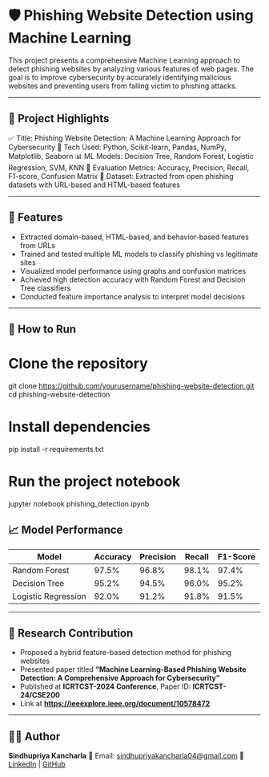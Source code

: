 # 🛡️ Phishing Website Detection using Machine Learning

This project presents a comprehensive Machine Learning approach to detect phishing websites by analyzing various features of web pages. The goal is to improve cybersecurity by accurately identifying malicious websites and preventing users from falling victim to phishing attacks.

---

## 📌 Project Highlights

✅ Title: Phishing Website Detection: A Machine Learning Approach for Cybersecurity
🧠 Tech Used: Python, Scikit-learn, Pandas, NumPy, Matplotlib, Seaborn
📊 ML Models: Decision Tree, Random Forest, Logistic Regression, SVM, KNN
🎯 Evaluation Metrics: Accuracy, Precision, Recall, F1-score, Confusion Matrix
📄 Dataset: Extracted from open phishing datasets with URL-based and HTML-based features

---

## 🚀 Features

* Extracted domain-based, HTML-based, and behavior-based features from URLs
* Trained and tested multiple ML models to classify phishing vs legitimate sites
* Visualized model performance using graphs and confusion matrices
* Achieved high detection accuracy with Random Forest and Decision Tree classifiers
* Conducted feature importance analysis to interpret model decisions

---

## 🔧 How to Run


# Clone the repository
git clone https://github.com/yourusername/phishing-website-detection.git
cd phishing-website-detection

# Install dependencies
pip install -r requirements.txt

# Run the project notebook
jupyter notebook phishing_detection.ipynb


## 📈 Model Performance

| Model               | Accuracy | Precision | Recall | F1-Score |
| ------------------- | -------- | --------- | ------ | -------- |
| Random Forest       | 97.5%    | 96.8%     | 98.1%  | 97.4%    |
| Decision Tree       | 95.2%    | 94.5%     | 96.0%  | 95.2%    |
| Logistic Regression | 92.0%    | 91.2%     | 91.8%  | 91.5%    |

---

## 📌 Research Contribution

* Proposed a hybrid feature-based detection method for phishing websites
* Presented paper titled **“Machine Learning-Based Phishing Website Detection: A Comprehensive Approach for Cybersecurity”**
* Published at **ICRTCST-2024 Conference**, Paper ID: **ICRTCST-24/CSE200**
* Link at **https://ieeexplore.ieee.org/document/10578472**

---

## 👩‍💻 Author

**Sindhupriya Kancharla**
📧 Email: [sindhupriyakancharla04@gmail.com](mailto:sindhupriyakancharla04@gmail.com)
🔗 [LinkedIn](https://www.linkedin.com/in/sindhupriyakancharla) | [GitHub](https://github.com/KancharlaSindhupriya)


